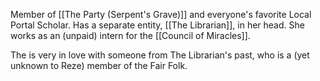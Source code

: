 Member of [[The Party (Serpent's Grave)]] and everyone's favorite Local Portal Scholar. Has a separate entity, [[The Librarian]], in her head. She works as an (unpaid) intern for the [[Council of Miracles]]. 

The is very in love with someone from The Librarian's past, who is a (yet unknown to Reze) member of the Fair Folk.